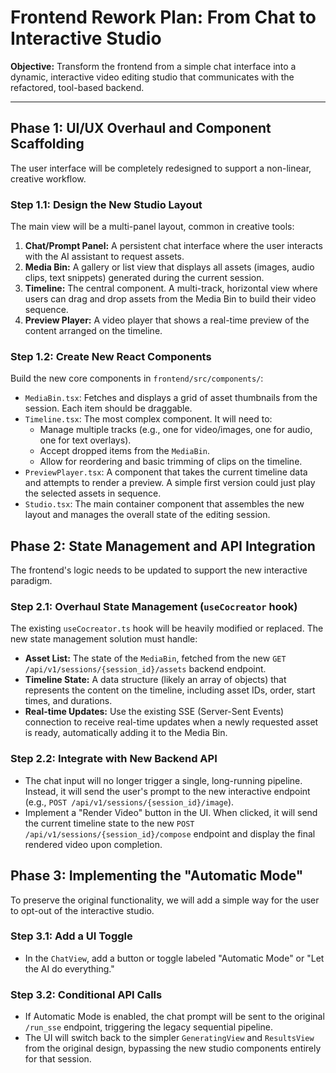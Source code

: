 # Frontend Rework Plan: From Chat to Interactive Studio

**Objective:** Transform the frontend from a simple chat interface into a dynamic, interactive video editing studio that communicates with the refactored, tool-based backend.

---

## Phase 1: UI/UX Overhaul and Component Scaffolding

The user interface will be completely redesigned to support a non-linear, creative workflow.

### Step 1.1: Design the New Studio Layout

The main view will be a multi-panel layout, common in creative tools:

1.  **Chat/Prompt Panel:** A persistent chat interface where the user interacts with the AI assistant to request assets.
2.  **Media Bin:** A gallery or list view that displays all assets (images, audio clips, text snippets) generated during the current session.
3.  **Timeline:** The central component. A multi-track, horizontal view where users can drag and drop assets from the Media Bin to build their video sequence.
4.  **Preview Player:** A video player that shows a real-time preview of the content arranged on the timeline.

### Step 1.2: Create New React Components

Build the new core components in `frontend/src/components/`:

*   `MediaBin.tsx`: Fetches and displays a grid of asset thumbnails from the session. Each item should be draggable.
*   `Timeline.tsx`: The most complex component. It will need to:
    *   Manage multiple tracks (e.g., one for video/images, one for audio, one for text overlays).
    *   Accept dropped items from the `MediaBin`.
    *   Allow for reordering and basic trimming of clips on the timeline.
*   `PreviewPlayer.tsx`: A component that takes the current timeline data and attempts to render a preview. A simple first version could just play the selected assets in sequence.
*   `Studio.tsx`: The main container component that assembles the new layout and manages the overall state of the editing session.

## Phase 2: State Management and API Integration

The frontend's logic needs to be updated to support the new interactive paradigm.

### Step 2.1: Overhaul State Management (`useCocreator` hook)

The existing `useCocreator.ts` hook will be heavily modified or replaced. The new state management solution must handle:

*   **Asset List:** The state of the `MediaBin`, fetched from the new `GET /api/v1/sessions/{session_id}/assets` backend endpoint.
*   **Timeline State:** A data structure (likely an array of objects) that represents the content on the timeline, including asset IDs, order, start times, and durations.
*   **Real-time Updates:** Use the existing SSE (Server-Sent Events) connection to receive real-time updates when a newly requested asset is ready, automatically adding it to the Media Bin.

### Step 2.2: Integrate with New Backend API

*   The chat input will no longer trigger a single, long-running pipeline. Instead, it will send the user's prompt to the new interactive endpoint (e.g., `POST /api/v1/sessions/{session_id}/image`).
*   Implement a "Render Video" button in the UI. When clicked, it will send the current timeline state to the new `POST /api/v1/sessions/{session_id}/compose` endpoint and display the final rendered video upon completion.

## Phase 3: Implementing the "Automatic Mode"

To preserve the original functionality, we will add a simple way for the user to opt-out of the interactive studio.

### Step 3.1: Add a UI Toggle

*   In the `ChatView`, add a button or toggle labeled "Automatic Mode" or "Let the AI do everything."

### Step 3.2: Conditional API Calls

*   If Automatic Mode is enabled, the chat prompt will be sent to the original `/run_sse` endpoint, triggering the legacy sequential pipeline.
*   The UI will switch back to the simpler `GeneratingView` and `ResultsView` from the original design, bypassing the new studio components entirely for that session.
